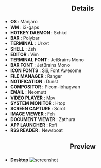 ## <p align="center">Details</p>

+ **OS**                : Manjaro
+ **WM**                : i3-gaps
+ **HOTKEY DAEMON**     : Sxhkd
+ **BAR**               : Polybar
+ **TERMINAL**          : Urxvt
+ **SHELL**             : Zsh
+ **EDITOR**            : Vim
+ **TERMINAL FONT**     : JetBrains Mono
+ **BAR FONT**          : JetBrains Mono
+ **ICON FONTS**        : Siji, Font Awesome
+ **FILE MANAGER**      : Ranger
+ **NOTIFICATION**      : Dunst
+ **COMPOSITOR**        : Picom-ibhagwan
+ **EMAIL**             : Neomutt
+ **VIDEO PLAYER**      : Mpv
+ **SYSTEM MONITOR**    : Htop
+ **SCREEN CAPTURE**    : Scrot
+ **IMAGE VIEWER**      : Feh
+ **DOCUMENT VIEWER**   : Zathura
+ **APP LAUNCHER**      : Rofi
+ **RSS READER**        : Newsboat

## <p align="center">Preview</p>

+ **Desktop**
![screenshot](Pictures/screen1.png)
